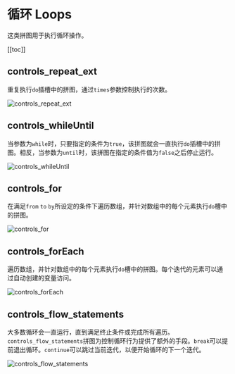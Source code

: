 # 循环 Loops

这类拼图用于执行循环操作。

[[toc]]

## controls_repeat_ext

重复执行`do`插槽中的拼图，通过`times`参数控制执行的次数。

![controls_repeat_ext](/imgs/blocks/controls_repeat_ext.png)

## controls_whileUntil

当参数为`while`时，只要指定的条件为`true`，该拼图就会一直执行`do`插槽中的拼图。相反，当参数为`until`时，该拼图在指定的条件值为`false`之后停止运行。

![controls_whileUntil](/imgs/blocks/controls_whileUntil.png)

## controls_for

在满足`from` `to` `by`所设定的条件下遍历数组，并针对数组中的每个元素执行`do`槽中的拼图。

![controls_for](/imgs/blocks/controls_for.png)

## controls_forEach

遍历数组，并针对数组中的每个元素执行`do`槽中的拼图。每个迭代的元素可以通过自动创建的变量访问。

![controls_forEach](/imgs/blocks/controls_forEach.png)

## controls_flow_statements

大多数循环会一直运行，直到满足终止条件或完成所有遍历。`controls_flow_statements`拼图为控制循环行为提供了额外的手段。`break`可以提前退出循环。`continue`可以跳过当前迭代，以便开始循环的下一个迭代。

![controls_flow_statements](/imgs/blocks/controls_flow_statements.png)

